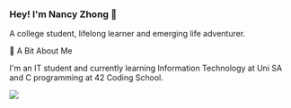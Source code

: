 ### Hey! I'm Nancy Zhong 👋

A college student, lifelong learner and emerging life adventurer.


🌱 A Bit About Me

I'm an IT student and currently learning Information Technology at Uni SA and C programming at 42 Coding School.




![](https://github-readme-stats.vercel.app/api?username=nancy0011&theme=dark)



<!--
**Nancy0011/Nancy0011** is a ✨ _special_ ✨ repository because its `README.md` (this file) appears on your GitHub profile.

Here are some ideas to get you started:


![](https://github-readme-stats.vercel.app/api?username=Nancy0011)

- 🌱 I’m currently learning Information Technology at Uni SA and C programming at 42 Coding School.
- 👯 I’m looking to collaborate on ...
- 🤔 I’m looking for help with ...
- 💬 Ask me about ...
- 📫 How to reach me: ...
- 😄 Pronouns: ...
- ⚡ Fun fact: ...
-->
